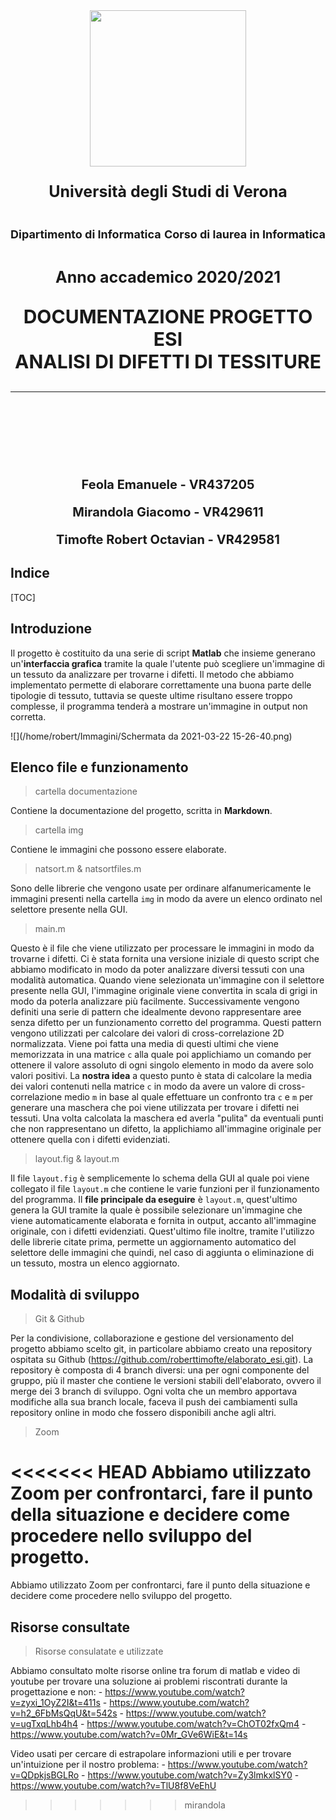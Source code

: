 <div style="page-break-inside:avoid;">
    <img src="/home/robert/Immagini/uni.png" style="display:block;margin-left:auto;margin-right:auto;width:50%;height:250px;width:250px">
    <p style="text-align:center;font-size:25px;font-weight:bold">Università degli Studi di Verona</p>
    <div style="overflow:hidden;">
    	<p style="float:left;font-size:18px;font-weight:bold">Dipartimento di Informatica</p>
    	<p style="float:right;font-size:18px;font-weight:bold">Corso di laurea in Informatica</p>
    </div>
    <p style="text-align:center;font-size:25px;font-weight:bold">Anno accademico 2020/2021</p>
    <p style="text-align:center;font-size:30px;font-weight:bold">DOCUMENTAZIONE PROGETTO ESI<br>ANALISI DI DIFETTI DI TESSITURE</p>
    <hr>
    <br><br><br><br><br><br>
    <div>
    	<p style="text-align:center;font-size:20px;font-weight:bold">Feola Emanuele - VR437205</p>
    	<p style="text-align:center;font-size:20px;font-weight:bold">Mirandola Giacomo - VR429611</p>
    	<p style="text-align:center;font-size:20px;font-weight:bold">Timofte Robert Octavian - VR429581</p>
    </div>
</div>

<div style="page-break-after: always; break-after: page;"></div>

## Indice

[TOC]

<div style="page-break-after: always; break-after: page;"></div>

## Introduzione

Il progetto è costituito da una serie di script **Matlab** che insieme generano un'**interfaccia grafica** tramite la quale l'utente può scegliere un'immagine di un tessuto da analizzare per trovarne i difetti. Il metodo che abbiamo implementato permette di elaborare correttamente una buona parte delle tipologie di tessuto, tuttavia se queste ultime risultano essere troppo complesse, il programma tenderà a mostrare un'immagine in output non corretta.

![](/home/robert/Immagini/Schermata da 2021-03-22 15-26-40.png)



## Elenco file e funzionamento 

> cartella documentazione

Contiene la documentazione del progetto, scritta in **Markdown**.

> cartella img

Contiene le immagini che possono essere elaborate.

> natsort.m & natsortfiles.m

Sono delle librerie che vengono usate per ordinare alfanumericamente le immagini presenti nella cartella `img` in modo da avere un elenco ordinato nel selettore presente nella GUI.

> main.m

Questo è il file che viene utilizzato per processare le immagini in modo da trovarne i difetti. Ci è stata fornita una versione iniziale di questo script che abbiamo modificato in modo da poter analizzare diversi tessuti con una modalità automatica.
Quando viene selezionata un'immagine con il selettore presente nella GUI, l'immagine originale viene convertita in scala di grigi in modo da poterla analizzare più facilmente. Successivamente vengono definiti una serie di pattern che idealmente devono rappresentare aree senza difetto per un funzionamento corretto del programma. Questi pattern vengono utilizzati per calcolare dei valori di cross-correlazione 2D normalizzata. Viene poi fatta una media di questi ultimi che viene memorizzata in una matrice `c` alla quale poi applichiamo un comando per ottenere il valore assoluto di ogni singolo elemento in modo da avere solo valori positivi.
La **nostra idea** a questo punto è stata di calcolare la media dei valori contenuti nella matrice `c` in modo da avere un valore di cross-correlazione medio `m` in base al quale effettuare un confronto tra `c` e `m` per generare una maschera che poi viene utilizzata per trovare i difetti nei tessuti.
Una volta calcolata la maschera ed averla "pulita" da eventuali punti che non rappresentano un difetto, la applichiamo all'immagine originale per ottenere quella con i difetti evidenziati.

> layout.fig & layout.m

Il file `layout.fig` è semplicemente lo schema della GUI al quale poi viene collegato il file `layout.m` che contiene le varie funzioni per il funzionamento del programma. 
Il **file principale da eseguire** è `layout.m`, quest'ultimo genera la GUI tramite la quale è possibile selezionare un'immagine che viene automaticamente elaborata e fornita in output, accanto all'immagine originale, con i difetti evidenziati.
Quest'ultimo file inoltre, tramite l'utilizzo delle librerie citate prima, permette un aggiornamento automatico del selettore delle immagini che quindi, nel caso di aggiunta o eliminazione di un tessuto, mostra un elenco aggiornato.



## Modalità di sviluppo

> Git & Github

Per la condivisione, collaborazione e gestione del versionamento del progetto abbiamo scelto git, in particolare abbiamo creato una repository ospitata su Github (https://github.com/roberttimofte/elaborato_esi.git).
La repository è composta di 4 branch diversi: una per ogni componente del gruppo, più il master che contiene le versioni stabili dell'elaborato, ovvero il merge dei 3 branch di sviluppo.
Ogni volta che un membro apportava modifiche alla sua branch locale, faceva il push dei cambiamenti sulla repository online in modo che fossero disponibili anche agli altri.

> Zoom

<<<<<<< HEAD
Abbiamo utilizzato Zoom per confrontarci, fare il punto della situazione e decidere come procedere nello sviluppo del progetto.
=======
Abbiamo utilizzato Zoom per confrontarci, fare il punto della situazione e decidere come procedere nello sviluppo del progetto.



## Risorse consultate

> Risorse consulatate e utilizzate

Abbiamo consultato molte risorse online tra forum di matlab e video di youtube per trovare una soluzione ai problemi riscontrati durante la progettazione e non:
	- https://www.youtube.com/watch?v=zyxi_1OyZ2I&t=411s
	- https://www.youtube.com/watch?v=h2_6FbMsQqU&t=542s
	- https://www.youtube.com/watch?v=ugTxqLhb4h4
	- https://www.youtube.com/watch?v=ChOT02fxQm4
	- https://www.youtube.com/watch?v=0Mr_GVe6WiE&t=14s

Video usati per  cercare di estrapolare informazioni utili e per trovare un'intuizione per il nostro problema:
	- https://www.youtube.com/watch?v=QDpkjsBGLRo
	- https://www.youtube.com/watch?v=Zy3lmkxlSY0
	- https://www.youtube.com/watch?v=TlU8f8VeEhU
>>>>>>> mirandola
